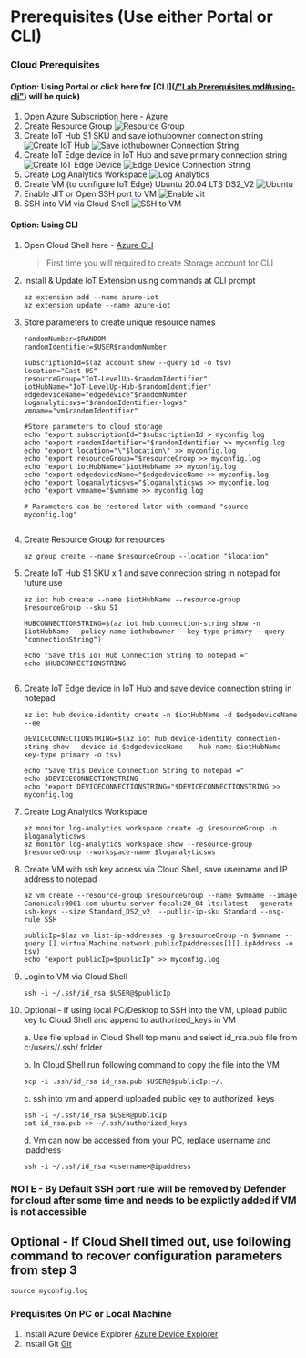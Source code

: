 # Prerequisites (Use either Portal or CLI)

### Cloud Prerequisites 
#### Option: Using Portal or click here for [CLI]([/"Lab Prerequisites.md#using-cli"](https://github.com/microsoft/2023iotlevelup/blob/main/IoTEdge%20%26%20Microagent/Lab%20Prerequisites.md#option-using-cli)) will be quick)
1. Open Azure Subscription here - [Azure](https://portal.azure.com)
2. Create Resource Group ![Resource Group](./images/Create%20resource%20group.jpg)
3. Create IoT Hub S1 SKU and save iothubowner connection string![Create IoT Hub](./images/create%20iothub.jpg) ![Save iothubowner Connection String](./images/iothub%20shared%20access%20policy.jpg)
4. Create IoT Edge device in IoT Hub and save primary connection string ![Create IoT Edge Device](./images/create%20edge%20device.jpg) ![Edge Device Connection String](./images/edge%20device%20connection%20string.jpg)
5. Create Log Analytics Workspace ![Log Analytics](./images/log%20analytics.jpg)
6. Create VM (to configure IoT Edge) Ubuntu 20.04 LTS DS2_V2 ![Ubuntu](./images/ubuntu.jpg)
7. Enable JIT or Open SSH port to VM ![Enable Jit](./images/jitconfiguration.jpg)
8. SSH into VM via Cloud Shell ![SSH to VM](./images/cloudshellSSHtoVM.jpg)

#### Option: Using CLI 
1. Open Cloud Shell here - [Azure CLI](https://shell.azure.com)
    >First time you will required to create Storage account for CLI
2. Install & Update IoT Extension using commands at CLI prompt
    ``` 
    az extension add --name azure-iot
    az extension update --name azure-iot 
    ```
3. Store parameters to create unique resource names
    ```
    randomNumber=$RANDOM
    randomIdentifier=$USER$randomNumber

    subscriptionId=$(az account show --query id -o tsv)
    location="East US" 
    resourceGroup="IoT-LevelUp-$randomIdentifier" 
    iotHubName="IoT-LevelUp-Hub-$randomIdentifier"
    edgedeviceName="edgedevice"$randomNumber
    loganalyticsws="$randomIdentifier-logws"
    vmname="vm$randomIdentifier"

    #Store parameters to cloud storage
    echo "export subscriptionId="$subscriptionId > myconfig.log
    echo "export randomIdentifier="$randomIdentifier >> myconfig.log
    echo "export location="\"$location\" >> myconfig.log
    echo "export resourceGroup="$resourceGroup >> myconfig.log
    echo "export iotHubName="$iotHubName >> myconfig.log
    echo "export edgedeviceName="$edgedeviceName >> myconfig.log
    echo "export loganalyticsws="$loganalyticsws >> myconfig.log
    echo "export vmname="$vmname >> myconfig.log

    # Parameters can be restored later with command "source myconfig.log"
    

4. Create Resource Group for resources
    ```
    az group create --name $resourceGroup --location "$location" 
    ```
5. Create IoT Hub S1 SKU x 1  and save connection string in notepad for future use
    ```
    az iot hub create --name $iotHubName --resource-group $resourceGroup --sku S1  

    HUBCONNECTIONSTRING=$(az iot hub connection-string show -n $iotHubName --policy-name iothubowner --key-type primary --query "connectionString") 

    echo "Save this IoT Hub Connection String to notepad ="
    echo $HUBCONNECTIONSTRING
    

    ```
6. Create IoT Edge device in IoT Hub and save device connection string in notepad 
    ```
    az iot hub device-identity create -n $iotHubName -d $edgedeviceName --ee

    DEVICECONNECTIONSTRING=$(az iot hub device-identity connection-string show --device-id $edgedeviceName  --hub-name $iotHubName --key-type primary -o tsv)

    echo "Save this Device Connection String to notepad ="
    echo $DEVICECONNECTIONSTRING
    echo "export DEVICECONNECTIONSTRING="$DEVICECONNECTIONSTRING >> myconfig.log

    ```

7. Create Log Analytics Workspace
    ```
    az monitor log-analytics workspace create -g $resourceGroup -n $loganalyticsws
    az monitor log-analytics workspace show --resource-group $resourceGroup --workspace-name $loganalyticsws

    ```
8. Create VM with ssh key access via Cloud Shell, save username and IP address to notepad
    ```
    az vm create --resource-group $resourceGroup --name $vmname --image Canonical:0001-com-ubuntu-server-focal:20_04-lts:latest --generate-ssh-keys --size Standard_DS2_v2  --public-ip-sku Standard --nsg-rule SSH

    publicIp=$(az vm list-ip-addresses -g $resourceGroup -n $vmname --query [].virtualMachine.network.publicIpAddresses[][].ipAddress -o tsv)
    echo "export publicIp=$publicIp" >> myconfig.log

    ```

9.  Login to VM via Cloud Shell
    ```
    ssh -i ~/.ssh/id_rsa $USER@$publicIp

    ```
10. Optional - If using local PC/Desktop to SSH into the VM, upload public key to Cloud Shell and  append to authorized_keys in VM
    
    a. Use file upload in Cloud Shell top menu and select id_rsa.pub file from c:/users/<username>/.ssh/ folder

    b. In Cloud Shell run following command to copy the file into the VM

        
        scp -i .ssh/id_rsa id_rsa.pub $USER@$publicIp:~/.

    c. ssh into vm and append uploaded public key to authorized_keys

        ssh -i ~/.ssh/id_rsa $USER@publicIp
        cat id_rsa.pub >> ~/.ssh/authorized_keys
    d. Vm can now be accessed from your PC, replace username and ipaddress

        ssh -i ~/.ssh/id_rsa <username>@ipaddress

### NOTE - By Default SSH port rule will be removed by Defender for cloud after some time and needs to be explictly added if VM is not accessible


## Optional - If Cloud Shell timed out, use following command to recover configuration parameters from step 3
```
source myconfig.log

```

### Prequisites On PC or Local Machine
1. Install Azure Device Explorer [Azure Device Explorer](https://github.com/Azure/azure-iot-explorer/releases/tag/v0.15.4)
2. Install Git [Git](https://git-scm.com/downloads)


